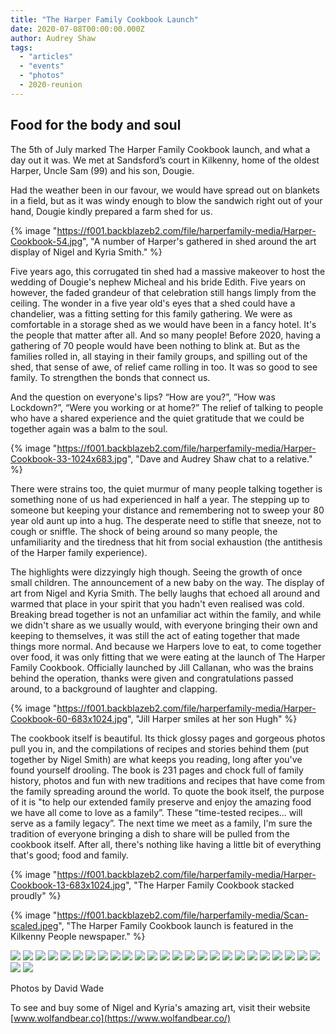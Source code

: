 ```yaml
---
title: "The Harper Family Cookbook Launch"
date: 2020-07-08T00:00:00.000Z
author: Audrey Shaw
tags:
  - "articles"
  - "events"
  - "photos"
  - 2020-reunion
---
```


## Food for the body and soul

The 5th of July marked The Harper Family Cookbook launch, and what a day out it was. We met at Sandsford’s court in Kilkenny, home of the oldest Harper, Uncle Sam (99) and his son, Dougie.

Had the weather been in our favour, we would have spread out on blankets in a field, but as it was windy enough to blow the sandwich right out of your hand, Dougie kindly prepared a farm shed for us.

{% image "https://f001.backblazeb2.com/file/harperfamily-media/Harper-Cookbook-54.jpg", "A number of Harper's gathered in shed around the art display of Nigel and Kyria Smith." %}

Five years ago, this corrugated tin shed had a massive makeover to host the wedding of Dougie's nephew Micheal and his bride Edith. Five years on however, the faded grandeur of that celebration still hangs limply from the ceiling. The wonder in a five year old's eyes that a shed could have a chandelier, was a fitting setting for this family gathering. We were as comfortable in a storage shed as we would have been in a fancy hotel. It's the people that matter after all. And so many people! Before 2020, having a gathering of 70 people would have been nothing to blink at. But as the families rolled in, all staying in their family groups, and spilling out of the shed, that sense of awe, of relief came rolling in too. It was so good to see family. To strengthen the bonds that connect us.

And the question on everyone's lips? “How are you?”, ”How was Lockdown?”, “Were you working or at home?” The relief of talking to people who have a shared experience and the quiet gratitude that we could be together again was a balm to the soul.

{% image "https://f001.backblazeb2.com/file/harperfamily-media/Harper-Cookbook-33-1024x683.jpg", "Dave and Audrey Shaw chat to a relative." %}

There were strains too, the quiet murmur of many people talking together is something none of us had experienced in half a year. The stepping up to someone but keeping your distance and remembering not to sweep your 80 year old aunt up into a hug. The desperate need to stifle that sneeze, not to cough or sniffle. The shock of being around so many people, the unfamiliarity and the tiredness that hit from social exhaustion (the antithesis of the Harper family experience).

The highlights were dizzyingly high though. Seeing the growth of once small children. The announcement of a new baby on the way. The display of art from Nigel and Kyria Smith. The belly laughs that echoed all around and warmed that place in your spirit that you hadn't even realised was cold. Breaking bread together is not an unfamiliar act within the family, and while we didn't share as we usually would, with everyone bringing their own and keeping to themselves, it was still the act of eating together that made things more normal. And because we Harpers love to eat, to come together over food, it was only fitting that we were eating at the launch of The Harper Family Cookbook. Officially launched by Jill Callanan, who was the brains behind the operation, thanks were given and congratulations passed around, to a background of laughter and clapping.

{% image "https://f001.backblazeb2.com/file/harperfamily-media/Harper-Cookbook-60-683x1024.jpg", "Jill Harper smiles at her son Hugh" %}

The cookbook itself is beautiful. Its thick glossy pages and gorgeous photos pull you in, and the compilations of recipes and stories behind them (put together by Nigel Smith) are what keeps you reading, long after you've found yourself drooling. The book is 231 pages and chock full of family history, photos and fun with new traditions and recipes that have come from the family spreading around the world. To quote the book itself, the purpose of it is "to help our extended family preserve and enjoy the amazing food we have all come to love as a family”. These ”time-tested recipes... will serve as a family legacy”. The next time we meet as a family, I'm sure the tradition of everyone bringing a dish to share will be pulled from the cookbook itself. After all, there's nothing like having a little bit of everything that's good; food and family.

{% image "https://f001.backblazeb2.com/file/harperfamily-media/Harper-Cookbook-13-683x1024.jpg", "The Harper Family Cookbook stacked proudly" %}

{% image "https://f001.backblazeb2.com/file/harperfamily-media/Scan-scaled.jpeg", "The Harper Family Cookbook launch is featured in the Kilkenny People newspaper." %}

[![](https://f001.backblazeb2.com/file/harperfamily-media/Harper-Cookbook-1-1024x683.jpg)](https://f001.backblazeb2.com/file/harperfamily-media/Harper-Cookbook-1-1024x683.jpg)
[![](https://f001.backblazeb2.com/file/harperfamily-media/Harper-Cookbook-3-683x1024.jpg)](https://f001.backblazeb2.com/file/harperfamily-media/Harper-Cookbook-3-683x1024.jpg)
[![](https://f001.backblazeb2.com/file/harperfamily-media/Harper-Cookbook-4-683x1024.jpg)](https://f001.backblazeb2.com/file/harperfamily-media/Harper-Cookbook-4-683x1024.jpg)
[![](https://f001.backblazeb2.com/file/harperfamily-media/Harper-Cookbook-6-1024x683.jpg)](https://f001.backblazeb2.com/file/harperfamily-media/Harper-Cookbook-6-1024x683.jpg)
[![](https://f001.backblazeb2.com/file/harperfamily-media/Harper-Cookbook-8-1024x683.jpg)](https://f001.backblazeb2.com/file/harperfamily-media/Harper-Cookbook-8-1024x683.jpg)
[![](https://f001.backblazeb2.com/file/harperfamily-media/Harper-Cookbook-9-683x1024.jpg)](https://f001.backblazeb2.com/file/harperfamily-media/Harper-Cookbook-9-683x1024.jpg)
[![](https://f001.backblazeb2.com/file/harperfamily-media/Harper-Cookbook-12-683x1024.jpg)](https://f001.backblazeb2.com/file/harperfamily-media/Harper-Cookbook-12-683x1024.jpg)
[![](https://f001.backblazeb2.com/file/harperfamily-media/Harper-Cookbook-14-683x1024.jpg)](https://f001.backblazeb2.com/file/harperfamily-media/Harper-Cookbook-14-683x1024.jpg)
[![](https://f001.backblazeb2.com/file/harperfamily-media/Harper-Cookbook-15-683x1024.jpg)](https://f001.backblazeb2.com/file/harperfamily-media/Harper-Cookbook-15-683x1024.jpg)
[![](https://f001.backblazeb2.com/file/harperfamily-media/Harper-Cookbook-19-683x1024.jpg)](https://f001.backblazeb2.com/file/harperfamily-media/Harper-Cookbook-19-683x1024.jpg)
[![](https://f001.backblazeb2.com/file/harperfamily-media/Harper-Cookbook-21-1024x683.jpg)](https://f001.backblazeb2.com/file/harperfamily-media/Harper-Cookbook-21-1024x683.jpg)
[![](https://f001.backblazeb2.com/file/harperfamily-media/Harper-Cookbook-27-683x1024.jpg)](https://f001.backblazeb2.com/file/harperfamily-media/Harper-Cookbook-27-683x1024.jpg)
[![](https://f001.backblazeb2.com/file/harperfamily-media/Harper-Cookbook-29-1024x683.jpg)](https://f001.backblazeb2.com/file/harperfamily-media/Harper-Cookbook-29-1024x683.jpg)
[![](https://f001.backblazeb2.com/file/harperfamily-media/Harper-Cookbook-30-1024x683.jpg)](https://f001.backblazeb2.com/file/harperfamily-media/Harper-Cookbook-30-1024x683.jpg)
[![](https://f001.backblazeb2.com/file/harperfamily-media/Harper-Cookbook-31-683x1024.jpg)](https://f001.backblazeb2.com/file/harperfamily-media/Harper-Cookbook-31-683x1024.jpg)
[![](https://f001.backblazeb2.com/file/harperfamily-media/Harper-Cookbook-40-1024x683.jpg)](https://f001.backblazeb2.com/file/harperfamily-media/Harper-Cookbook-40-1024x683.jpg)
[![](https://f001.backblazeb2.com/file/harperfamily-media/Harper-Cookbook-41-1024x683.jpg)](https://f001.backblazeb2.com/file/harperfamily-media/Harper-Cookbook-41-1024x683.jpg)
[![](https://f001.backblazeb2.com/file/harperfamily-media/Harper-Cookbook-44-683x1024.jpg)](https://f001.backblazeb2.com/file/harperfamily-media/Harper-Cookbook-44-683x1024.jpg)
[![](https://f001.backblazeb2.com/file/harperfamily-media/Harper-Cookbook-47-1024x683.jpg)](https://f001.backblazeb2.com/file/harperfamily-media/Harper-Cookbook-47-1024x683.jpg)
[![](https://f001.backblazeb2.com/file/harperfamily-media/Harper-Cookbook-49-1024x683.jpg)](https://f001.backblazeb2.com/file/harperfamily-media/Harper-Cookbook-49-1024x683.jpg)
[![](https://f001.backblazeb2.com/file/harperfamily-media/Harper-Cookbook-53-1024x683.jpg)](https://f001.backblazeb2.com/file/harperfamily-media/Harper-Cookbook-53-1024x683.jpg)
[![](https://f001.backblazeb2.com/file/harperfamily-media/Harper-Cookbook-52-1024x683.jpg)](https://f001.backblazeb2.com/file/harperfamily-media/Harper-Cookbook-52-1024x683.jpg)
[![](https://f001.backblazeb2.com/file/harperfamily-media/Harper-Cookbook-56-1024x683.jpg)](https://f001.backblazeb2.com/file/harperfamily-media/Harper-Cookbook-56-1024x683.jpg)
[![](https://f001.backblazeb2.com/file/harperfamily-media/Harper-Cookbook-59-1024x683.jpg)](https://f001.backblazeb2.com/file/harperfamily-media/Harper-Cookbook-59-1024x683.jpg)
[![](https://f001.backblazeb2.com/file/harperfamily-media/Harper-Cookbook-61-683x1024.jpg)](https://f001.backblazeb2.com/file/harperfamily-media/Harper-Cookbook-61-683x1024.jpg)
[![](https://f001.backblazeb2.com/file/harperfamily-media/Harper-Cookbook-64-683x1024.jpg)](https://f001.backblazeb2.com/file/harperfamily-media/Harper-Cookbook-64-683x1024.jpg)
[![](https://f001.backblazeb2.com/file/harperfamily-media/Harper-Cookbook-68-1024x683.jpg)](https://f001.backblazeb2.com/file/harperfamily-media/Harper-Cookbook-68-1024x683.jpg)

Photos by David Wade

To see and buy some of Nigel and Kyria's amazing art, visit their website [www.wolfandbear.co](https://www.wolfandbear.co/)
